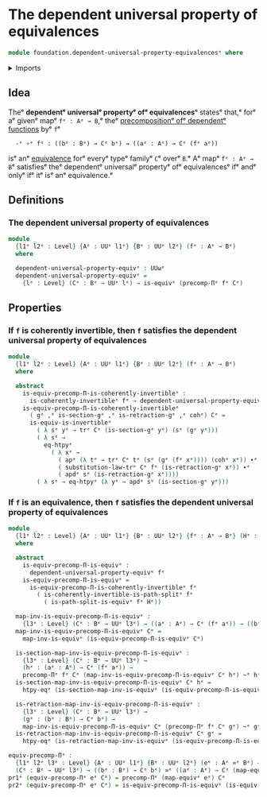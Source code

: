 # The dependent universal property of equivalences

```agda
module foundation.dependent-universal-property-equivalencesᵉ where
```

<details><summary>Imports</summary>

```agda
open import foundation.action-on-identifications-dependent-functionsᵉ
open import foundation.action-on-identifications-functionsᵉ
open import foundation.dependent-pair-typesᵉ
open import foundation.function-extensionalityᵉ
open import foundation.universe-levelsᵉ

open import foundation-core.coherently-invertible-mapsᵉ
open import foundation-core.equivalencesᵉ
open import foundation-core.homotopiesᵉ
open import foundation-core.identity-typesᵉ
open import foundation-core.path-split-mapsᵉ
open import foundation-core.precomposition-dependent-functionsᵉ
open import foundation-core.transport-along-identificationsᵉ
```

</details>

## Idea

Theᵉ **dependentᵉ universalᵉ propertyᵉ ofᵉ equivalences**ᵉ statesᵉ that,ᵉ forᵉ aᵉ givenᵉ
mapᵉ `fᵉ : Aᵉ → B`,ᵉ theᵉ
[precompositionᵉ ofᵉ dependentᵉ functions](foundation-core.precomposition-dependent-functions.mdᵉ)
byᵉ `f`ᵉ

```text
  -ᵉ ∘ᵉ fᵉ : ((bᵉ : Bᵉ) → Cᵉ bᵉ) → ((aᵉ : Aᵉ) → Cᵉ (fᵉ aᵉ))
```

isᵉ anᵉ [equivalence](foundation-core.equivalences.mdᵉ) forᵉ everyᵉ typeᵉ familyᵉ `C`ᵉ
overᵉ `B`.ᵉ Aᵉ mapᵉ `fᵉ : Aᵉ → B`ᵉ satisfiesᵉ theᵉ dependentᵉ universalᵉ propertyᵉ ofᵉ
equivalencesᵉ ifᵉ andᵉ onlyᵉ ifᵉ itᵉ isᵉ anᵉ equivalence.ᵉ

## Definitions

### The dependent universal property of equivalences

```agda
module _
  {l1ᵉ l2ᵉ : Level} {Aᵉ : UUᵉ l1ᵉ} {Bᵉ : UUᵉ l2ᵉ} (fᵉ : Aᵉ → Bᵉ)
  where

  dependent-universal-property-equivᵉ : UUωᵉ
  dependent-universal-property-equivᵉ =
    {lᵉ : Level} (Cᵉ : Bᵉ → UUᵉ lᵉ) → is-equivᵉ (precomp-Πᵉ fᵉ Cᵉ)
```

## Properties

### If `f` is coherently invertible, then `f` satisfies the dependent universal property of equivalences

```agda
module _
  {l1ᵉ l2ᵉ : Level} {Aᵉ : UUᵉ l1ᵉ} {Bᵉ : UUᵉ l2ᵉ} (fᵉ : Aᵉ → Bᵉ)
  where

  abstract
    is-equiv-precomp-Π-is-coherently-invertibleᵉ :
      is-coherently-invertibleᵉ fᵉ → dependent-universal-property-equivᵉ fᵉ
    is-equiv-precomp-Π-is-coherently-invertibleᵉ
      ( gᵉ ,ᵉ is-section-gᵉ ,ᵉ is-retraction-gᵉ ,ᵉ cohᵉ) Cᵉ =
      is-equiv-is-invertibleᵉ
        ( λ sᵉ yᵉ → trᵉ Cᵉ (is-section-gᵉ yᵉ) (sᵉ (gᵉ yᵉ)))
        ( λ sᵉ →
          eq-htpyᵉ
            ( λ xᵉ →
              ( apᵉ (λ tᵉ → trᵉ Cᵉ tᵉ (sᵉ (gᵉ (fᵉ xᵉ)))) (cohᵉ xᵉ)) ∙ᵉ
              ( substitution-law-trᵉ Cᵉ fᵉ (is-retraction-gᵉ xᵉ)) ∙ᵉ
              ( apdᵉ sᵉ (is-retraction-gᵉ xᵉ))))
        ( λ sᵉ → eq-htpyᵉ (λ yᵉ → apdᵉ sᵉ (is-section-gᵉ yᵉ)))
```

### If `f` is an equivalence, then `f` satisfies the dependent universal property of equivalences

```agda
module _
  {l1ᵉ l2ᵉ : Level} {Aᵉ : UUᵉ l1ᵉ} {Bᵉ : UUᵉ l2ᵉ} {fᵉ : Aᵉ → Bᵉ} (Hᵉ : is-equivᵉ fᵉ)
  where

  abstract
    is-equiv-precomp-Π-is-equivᵉ :
      dependent-universal-property-equivᵉ fᵉ
    is-equiv-precomp-Π-is-equivᵉ =
      is-equiv-precomp-Π-is-coherently-invertibleᵉ fᵉ
        ( is-coherently-invertible-is-path-splitᵉ fᵉ
          ( is-path-split-is-equivᵉ fᵉ Hᵉ))

  map-inv-is-equiv-precomp-Π-is-equivᵉ :
    {l3ᵉ : Level} (Cᵉ : Bᵉ → UUᵉ l3ᵉ) → ((aᵉ : Aᵉ) → Cᵉ (fᵉ aᵉ)) → ((bᵉ : Bᵉ) → Cᵉ bᵉ)
  map-inv-is-equiv-precomp-Π-is-equivᵉ Cᵉ =
    map-inv-is-equivᵉ (is-equiv-precomp-Π-is-equivᵉ Cᵉ)

  is-section-map-inv-is-equiv-precomp-Π-is-equivᵉ :
    {l3ᵉ : Level} (Cᵉ : Bᵉ → UUᵉ l3ᵉ) →
    (hᵉ : (aᵉ : Aᵉ) → Cᵉ (fᵉ aᵉ)) →
    precomp-Πᵉ fᵉ Cᵉ (map-inv-is-equiv-precomp-Π-is-equivᵉ Cᵉ hᵉ) ~ᵉ hᵉ
  is-section-map-inv-is-equiv-precomp-Π-is-equivᵉ Cᵉ hᵉ =
    htpy-eqᵉ (is-section-map-inv-is-equivᵉ (is-equiv-precomp-Π-is-equivᵉ Cᵉ) hᵉ)

  is-retraction-map-inv-is-equiv-precomp-Π-is-equivᵉ :
    {l3ᵉ : Level} (Cᵉ : Bᵉ → UUᵉ l3ᵉ) →
    (gᵉ : (bᵉ : Bᵉ) → Cᵉ bᵉ) →
    map-inv-is-equiv-precomp-Π-is-equivᵉ Cᵉ (precomp-Πᵉ fᵉ Cᵉ gᵉ) ~ᵉ gᵉ
  is-retraction-map-inv-is-equiv-precomp-Π-is-equivᵉ Cᵉ gᵉ =
    htpy-eqᵉ (is-retraction-map-inv-is-equivᵉ (is-equiv-precomp-Π-is-equivᵉ Cᵉ) gᵉ)

equiv-precomp-Πᵉ :
  {l1ᵉ l2ᵉ l3ᵉ : Level} {Aᵉ : UUᵉ l1ᵉ} {Bᵉ : UUᵉ l2ᵉ} (eᵉ : Aᵉ ≃ᵉ Bᵉ) →
  (Cᵉ : Bᵉ → UUᵉ l3ᵉ) → ((bᵉ : Bᵉ) → Cᵉ bᵉ) ≃ᵉ ((aᵉ : Aᵉ) → Cᵉ (map-equivᵉ eᵉ aᵉ))
pr1ᵉ (equiv-precomp-Πᵉ eᵉ Cᵉ) = precomp-Πᵉ (map-equivᵉ eᵉ) Cᵉ
pr2ᵉ (equiv-precomp-Πᵉ eᵉ Cᵉ) = is-equiv-precomp-Π-is-equivᵉ (is-equiv-map-equivᵉ eᵉ) Cᵉ
```